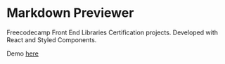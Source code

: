 # Markdown Previewer
Freecodecamp Front End Libraries Certification projects.
Developed with React and Styled Components.

Demo [here](https://l4v82vqkj7.codesandbox.io/)
